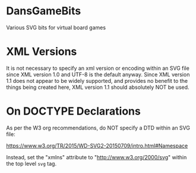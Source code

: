 # DansGameBits
Various SVG bits for virtual board games

# XML Versions

It is not necessary to specify an xml version or encoding within an SVG file
since XML version 1.0 and UTF-8 is the default anyway. Since XML version 1.1
does not appear to be widely supported, and provides no benefit to the things
being created here, XML version 1.1 should absolutely NOT be used.

# On DOCTYPE Declarations

As per the W3 org recommendations, do NOT specify a DTD within an SVG file:

https://www.w3.org/TR/2015/WD-SVG2-20150709/intro.html#Namespace

Instead, set the "xmlns" attribute to "http://www.w3.org/2000/svg" within
the top level `svg` tag.
